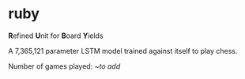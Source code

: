 # ruby
**R**efined **U**nit for **B**oard **Y**ields

A 7,365,121 parameter LSTM model trained against itself to play chess.

Number of games played: ~*to add*
